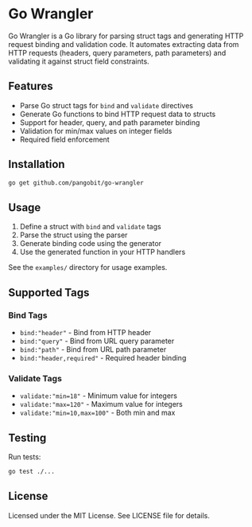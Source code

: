 # Go Wrangler

Go Wrangler is a Go library for parsing struct tags and generating HTTP request binding and validation code. It automates extracting data from HTTP requests (headers, query parameters, path parameters) and validating it against struct field constraints.

## Features

- Parse Go struct tags for `bind` and `validate` directives
- Generate Go functions to bind HTTP request data to structs
- Support for header, query, and path parameter binding
- Validation for min/max values on integer fields
- Required field enforcement

## Installation

```bash
go get github.com/pangobit/go-wrangler
```

## Usage

1. Define a struct with `bind` and `validate` tags
2. Parse the struct using the parser
3. Generate binding code using the generator
4. Use the generated function in your HTTP handlers

See the `examples/` directory for usage examples.

## Supported Tags

### Bind Tags
- `bind:"header"` - Bind from HTTP header
- `bind:"query"` - Bind from URL query parameter
- `bind:"path"` - Bind from URL path parameter
- `bind:"header,required"` - Required header binding

### Validate Tags
- `validate:"min=18"` - Minimum value for integers
- `validate:"max=120"` - Maximum value for integers
- `validate:"min=10,max=100"` - Both min and max

## Testing

Run tests:

```bash
go test ./...
```

## License

Licensed under the MIT License. See LICENSE file for details.